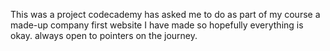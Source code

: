 This was a project codecademy has asked me to do as part of my course a made-up company first website I have made so hopefully everything is okay. always open to pointers on the journey. 
